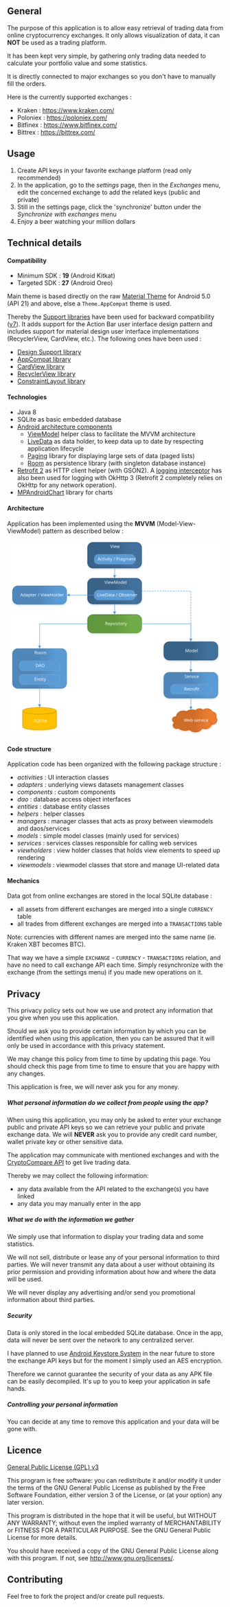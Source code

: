 ## General

The purpose of this application is to allow easy retrieval of trading data from online
cryptocurrency exchanges. It only allows visualization of data, it can **NOT** be used as a trading
platform.

It has been kept very simple, by gathering only trading data needed to calculate your portfolio
value and some statistics.

It is directly connected to major exchanges so you don't have to manually fill the orders.

Here is the currently supported exchanges :

- Kraken : https://www.kraken.com/
- Poloniex : https://poloniex.com/
- Bitfinex : https://www.bitfinex.com/
- Bittrex : https://bittrex.com/

## Usage

1. Create API keys in your favorite exchange platform (read only recommended)
2. In the application, go to the _settings_ page, then in the _Exchanges_ menu, edit the concerned
exchange to add the related keys (public and private)
3. Still in the settings page, click the 'synchronize' button under the _Synchronize with exchanges_
menu
4. Enjoy a beer watching your million dollars

## Technical details

#### Compatibility

- Minimum SDK : **19** (Android Kitkat) 
- Targeted SDK : **27** (Android Oreo)

Main theme is based directly on the raw
[Material Theme](https://developer.android.com/training/material/theme.html) for Android 5.0
(API 21) and above, else a `Theme.AppCompat` theme is used.

Thereby the [Support libraries](https://developer.android.com/topic/libraries/support-library/index.html)
have been used for backward compatibility ([v7](https://developer.android.com/topic/libraries/support-library/packages.html#v7)).
It adds support for the Action Bar user interface design pattern and includes support for material
design user interface implementations (RecyclerView, CardView, etc.). The following ones have been used :

- [Design Support library](https://developer.android.com/training/material/design-library.html)
- [AppCompat library](https://developer.android.com/topic/libraries/support-library/packages.html#v7-appcompat)
- [CardView library](https://developer.android.com/topic/libraries/support-library/packages.html#v7-cardview)
- [RecyclerView library](https://developer.android.com/topic/libraries/support-library/packages.html#v7-recyclerview)
- [ConstraintLayout library](https://developer.android.com/reference/android/support/constraint/ConstraintLayout.html)

#### Technologies

- Java 8
- SQLite as basic embedded database
- [Android architecture components](https://developer.android.com/topic/libraries/architecture/index.html)
  - [ViewModel](https://developer.android.com/topic/libraries/architecture/viewmodel.html) helper
  class to facilitate the MVVM architecture
  - [LiveData](https://developer.android.com/topic/libraries/architecture/livedata.html) as data
  holder, to keep data up to date by respecting application lifecycle
  - [Paging](https://developer.android.com/topic/libraries/architecture/paging.html) library for
  displaying large sets of data (paged lists)
  - [Room](https://developer.android.com/topic/libraries/architecture/room.html) as persistence
  library (with singleton database instance)
- [Retrofit 2](http://square.github.io/retrofit/) as HTTP client helper (with GSON2).
A [logging interceptor](https://github.com/square/okhttp/tree/master/okhttp-logging-interceptor) has
also been used for logging with OkHttp 3 (Retrofit 2 completely relies on OkHttp for any network
operation).
- [MPAndroidChart](https://github.com/PhilJay/MPAndroidChart) library for charts

#### Architecture

Application has been implemented using the **MVVM** (Model-View-ViewModel) pattern as described below :

![Architecture schema](doc/architecture.svg "Architecture")

#### Code structure

Application code has been organized with the following package structure :

- _activities_ : UI interaction classes
- _adapters_ : underlying views datasets management classes
- _components_ : custom components
- _dao_ : database access object interfaces
- _entities_ : database entity classes
- _helpers_ : helper classes
- _managers_ : manager classes that acts as proxy between viewmodels and daos/services
- _models_ : simple model classes (mainly used for services)
- _services_ : services classes responsible for calling web services
- _viewholders_ : view holder classes that holds view elements to speed up rendering
- _viewmodels_ : viewmodel classes that store and manage UI-related data

#### Mechanics

Data got from online exchanges are stored in the local SQLite database :

- all assets from different exchanges are merged into a single `CURRENCY` table
- all trades from different exchanges are merged into a `TRANSACTIONS` table

Note: currencies with different names are merged into the same name (ie. Kraken XBT becomes BTC).

That way we have a simple `EXCHANGE` - `CURRENCY` - `TRANSACTIONS` relation, and have no need to
call exchange API each time. Simply resynchronize with the exchange (from the settings menu) if you
made new operations on it.

## Privacy

This privacy policy sets out how we use and protect any information that you give when you use
this application.

Should we ask you to provide certain information by which you can be identified when using this
application, then you can be assured that it will only be used in accordance with this privacy
statement.

We may change this policy from time to time by updating this page. You should check this page from
time to time to ensure that you are happy with any changes.

This application is free, we will never ask you for any money.

##### What personal information do we collect from people using the app?

When using this application, you may only be asked to enter your exchange public and private API
keys so we can retrieve your public and private exchange data. We will **NEVER** ask you to provide
any credit card number, wallet private key or other sensitive data.

The application may communicate with mentioned exchanges and with the
[CryptoCompare API](https://www.cryptocompare.com/api/) to get live trading data.

Thereby we may collect the following information:

- any data available from the API related to the exchange(s) you have linked
- any data you may manually enter in the app

##### What we do with the information we gather

We simply use that information to display your trading data and some statistics.

We will not sell, distribute or lease any of your personal information to third parties. We will
never transmit any data about a user without obtaining its prior permission and providing
information about how and where the data will be used.

We will never display any advertising and/or send you promotional information about third parties.

##### Security

Data is only stored in the local embedded SQLite database. Once in the app, data will never be sent
over the network to any centralized server.

I have planned to use [Android Keystore System](https://developer.android.com/training/articles/keystore.html)
in the near future to store the exchange API keys but for the moment I simply used an AES encryption. 

Therefore we cannot guarantee the security of your data as any APK file can be easily decompiled.
It's up to you to keep your application in safe hands.

##### Controlling your personal information

You can decide at any time to remove this application and your data will be gone with.

## Licence

[General Public License (GPL) v3](https://www.gnu.org/licenses/gpl-3.0.en.html)

This program is free software: you can redistribute it and/or modify it under the terms of the GNU
General Public License as published by the Free Software Foundation, either version 3 of the
License, or (at your option) any later version.

This program is distributed in the hope that it will be useful, but WITHOUT ANY WARRANTY; without
even the implied warranty of MERCHANTABILITY or FITNESS FOR A PARTICULAR PURPOSE. See the GNU
General Public License for more details.
    
You should have received a copy of the GNU General Public License along with this program.  If not,
see <http://www.gnu.org/licenses/>.

## Contributing

Feel free to fork the project and/or create pull requests.